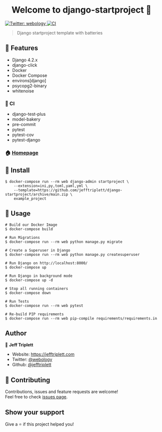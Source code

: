 <h1 align="center">Welcome to django-startproject 👋</h1>
<p>
  <a href="https://twitter.com/webology" target="_blank">
    <img alt="Twitter: webology" src="https://img.shields.io/twitter/follow/webology.svg?style=social" />
  </a>
  <a href="https://github.com/jefftriplett/django-startproject/actions" target="_blank">
    <img alt="CI" src="https://github.com/jefftriplett/django-startproject/workflows/CI/badge.svg" />
  </a>
</p>

> Django startproject template with batteries

## :triangular_flag_on_post: Features

-   Django 4.2.x
-   django-click
-   Docker
-   Docker Compose
-   environs[django]
-   psycopg2-binary
-   whitenoise

### :green_heart: CI

-   django-test-plus
-   model-bakery
-   pre-commit
-   pytest
-   pytest-cov
-   pytest-django

### 🏠 [Homepage](https://github.com/jefftriplett/django-startproject)

## :wrench: Install

```shell
$ docker-compose run --rm web django-admin startproject \
    --extension=ini,py,toml,yaml,yml \
    --template=https://github.com/jefftriplett/django-startproject/archive/main.zip \
    example_project
```

## :rocket: Usage

```shell
# Build our Docker Image
$ docker-compose build

# Run Migrations
$ docker-compose run --rm web python manage.py migrate

# Create a Superuser in Django
$ docker-compose run --rm web python manage.py createsuperuser

# Run Django on http://localhost:8000/
$ docker-compose up

# Run Django in background mode
$ docker-compose up -d

# Stop all running containers
$ docker-compose down

# Run Tests
$ docker-compose run --rm web pytest

# Re-build PIP requirements
$ docker-compose run --rm web pip-compile requirements/requirements.in
```

## Author

👤 **Jeff Triplett**

-   Website: https://jefftriplett.com
-   Twitter: [@webology](https://twitter.com/webology)
-   Github: [@jefftriplett](https://github.com/jefftriplett)

## 🤝 Contributing

Contributions, issues and feature requests are welcome!<br />Feel free to check [issues page](https://github.com/jefftriplett/django-startproject/issues).

## Show your support

Give a ⭐️ if this project helped you!
